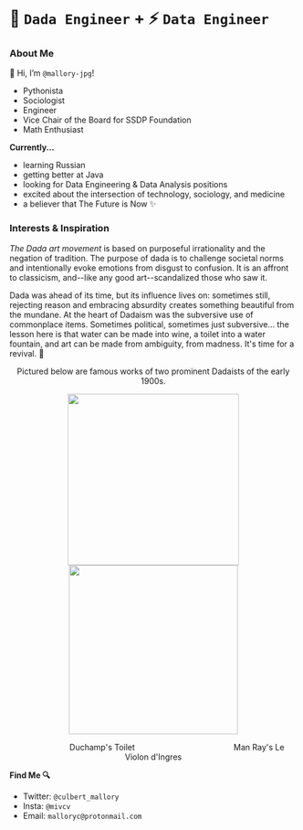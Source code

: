 # 🌈 `Dada Engineer` + ⚡️ `Data Engineer`
### About Me

👋 Hi, I’m `@mallory-jpg`!

* Pythonista
* Sociologist
* Engineer
* Vice Chair of the Board for SSDP Foundation
* Math Enthusiast

**Currently...**
* learning Russian 
* getting better at Java
* looking for Data Engineering & Data Analysis positions
* excited about the intersection of technology, sociology, and medicine
* a believer that The Future is Now ✨

### Interests & Inspiration

*The Dada art movement* is based on purposeful irrationality and the negation of tradition. The purpose of dada is to challenge societal norms and intentionally evoke emotions from disgust to confusion. It is an affront to classicism, and--like any good art--scandalized those who saw it. 

Dada was ahead of its time, but its influence lives on: sometimes still, rejecting reason and embracing absurdity creates something beautiful from the mundane. At the heart of Dadaism was the subversive use of commonplace items. Sometimes political, sometimes just subversive... the lesson here is that water can be made into wine, a toilet into a water fountain, and art can be made from ambiguity, from madness. It's time for a revival. 👻  

<p align="middle">Pictured below are famous works of two prominent Dadaists of the early 1900s.</p>

<p align="middle">
  <img src="https://user-images.githubusercontent.com/65197541/137598446-62a39e18-4d01-4d34-9a9c-52ec12bd786d.png" width="300" hspace="40"/>
  
  <img src="https://user-images.githubusercontent.com/65197541/137598505-d71d40b0-6225-4679-acb8-4418c4631aac.png" width="296" />
</p>

<p align="middle">&nbsp;&nbsp;&nbsp;&nbsp;&nbsp;&nbsp;&nbsp;&nbsp;&nbsp;&nbsp;&nbsp;&nbsp;&nbsp;&nbsp;&nbsp;&nbsp;&nbsp;&nbsp;&nbsp;&nbsp;&nbsp;Duchamp's Toilet &nbsp;&nbsp;&nbsp;&nbsp;&nbsp;&nbsp;&nbsp;&nbsp;&nbsp;&nbsp;&nbsp;&nbsp;&nbsp;&nbsp;&nbsp;&nbsp;&nbsp;&nbsp;&nbsp;&nbsp;&nbsp;&nbsp;&nbsp;&nbsp;&nbsp;&nbsp;&nbsp;&nbsp;&nbsp;&nbsp;&nbsp;&nbsp;&nbsp;&nbsp;&nbsp;&nbsp;&nbsp;&nbsp;&nbsp;&nbsp;&nbsp;&nbsp;&nbsp;Man Ray's Le Violon d'Ingres</p>


**Find Me 🔍**
* Twitter: `@culbert_mallory`
* Insta: `@mivcv`
* Email: `malloryc@protonmail.com`


<!---
mallory-jpg/mallory-jpg is a ✨ special ✨ repository because its `README.md` (this file) appears on your GitHub profile.
You can click the Preview link to take a look at your changes.
--->
